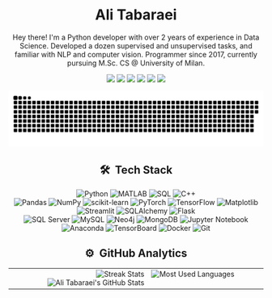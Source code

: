 <!-- Name -->
<h1 align="center">
  <b>Ali Tabaraei</b>
</h1>

<!-- About -->
<p align="center">
  Hey there! I'm a Python developer with over 2 years of experience in Data Science. Developed a dozen supervised and unsupervised tasks, and familiar with NLP and computer vision. Programmer since 2017, currently pursuing M.Sc. CS @ University of Milan.
</p>
<p align="center">
  <a href="https://tabaraei.com/"><img src="https://img.shields.io/badge/-tabaraei.com-3423A6?style=flat&logo=Google-Chrome&logoColor=white"/></a>
  <a href="https://www.linkedin.com/in/tabaraei/"><img src="https://img.shields.io/badge/-tabaraei-0077B5?style=flat&logo=Linkedin&logoColor=white"/></a>
  <a href="https://stackoverflow.com/users/13836545/tabaraei"><img src="https://img.shields.io/badge/-tabaraei- orange?style=flat&logo=stackoverflow&logoColor=white"/></a>
  <a href="https://scholar.google.com/citations?hl=en&user=BOIhcKcAAAAJ"><img src="https://img.shields.io/badge/-Ali%20Tabaraei-4285F4?style=flat&logo=google-scholar&logoColor=white"/></a>
  <a href="https://www.youtube.com/tabaraei"><img src="https://img.shields.io/badge/-tabaraei-FF0000?style=flat&logo=youtube&logoColor=white"/></a>
  <a href="mailto:tabaraei.work@gmail.com"><img src="https://img.shields.io/badge/-tabaraei.work@gmail.com-D14836?style=flat&logo=Gmail&logoColor=white"/></a>
</p>

<!-- snake -->
<picture>
  <source media="(prefers-color-scheme: dark)" srcset="https://github.com/tabaraei/tabaraei/blob/main/github-contribution-grid-snake-dark.svg" />
  <source media="(prefers-color-scheme: light)" srcset="https://github.com/tabaraei/tabaraei/blob/main/github-contribution-grid-snake.svg" />
  <img alt="github-snake" src="https://github.com/tabaraei/tabaraei/blob/main/github-contribution-grid-snake.svg" />
</picture>

<!-- Tech Stack -->
<h2 align="center">🛠 &nbsp;Tech Stack</h2>
<p align="center">
  <img src="https://img.shields.io/badge/-Python-3776AB?style=flat&logo=python&logoColor=white" alt="Python">
  <img src="https://img.shields.io/badge/-MATLAB-0076A8?style=flat" alt="MATLAB">
  <img src="https://img.shields.io/badge/-SQL-CC2927?style=flat&logo=sql" alt="SQL">
  <img src="https://img.shields.io/badge/-C++-00599C?style=flat&logo=C%2B%2B&logoColor=white" alt="C++">
  <br />
  <img src="https://img.shields.io/badge/-Pandas-150458?style=flat&logo=pandas&logoColor=white" alt="Pandas">
  <img src="https://img.shields.io/badge/-NumPy-013243?style=flat&logo=numpy" alt="NumPy">
  <img src="https://img.shields.io/badge/-scikit_learn-F7931E?style=flat&logo=scikit-learn&logoColor=white" alt="scikit-learn">
  <img src="https://img.shields.io/badge/-PyTorch-EE4C2C?style=flat&logo=pytorch&logoColor=white" alt="PyTorch">
  <img src="https://img.shields.io/badge/-TensorFlow-FF6F00?style=flat&logo=tensorflow&logoColor=white" alt="TensorFlow">
  <img src="https://img.shields.io/badge/-Matplotlib-11557C?style=flat&logo=matplotlib&logoColor=white" alt="Matplotlib">
  <img src="https://img.shields.io/badge/-Streamlit-FF4B4B?style=flat&logo=streamlit&logoColor=white" alt="Streamlit">
  <img src="https://img.shields.io/badge/-SQLAlchemy-1A1918?style=flat&logo=sqlalchemy" alt="SQLAlchemy">
  <img src="https://img.shields.io/badge/-Flask-000000?style=flat&logo=flask" alt="Flask">
  <br />
  <img src="https://img.shields.io/badge/-SQL_Server-CC2927?style=flat&logo=microsoft-sql-server&logoColor=white" alt="SQL Server">
  <img src="https://img.shields.io/badge/-MySQL-4479A1?style=flat&logo=mysql&logoColor=white" alt="MySQL">
  <img src="https://img.shields.io/badge/-Neo4j-008CC1?style=flat&logo=neo4j&logoColor=white" alt="Neo4j">
  <img src="https://img.shields.io/badge/-MongoDB-47A248?style=flat&logo=mongodb&logoColor=white" alt="MongoDB">
  <img src="https://img.shields.io/badge/-Jupyter_Notebook-F37626?style=flat&logo=jupyter&logoColor=white" alt="Jupyter Notebook">
  <img src="https://img.shields.io/badge/-Anaconda-44A833?style=flat&logo=anaconda&logoColor=white" alt="Anaconda">
  <img src="https://img.shields.io/badge/-TensorBoard-FF6F00?style=flat&logo=tensorflow&logoColor=white" alt="TensorBoard">
  <img src="https://img.shields.io/badge/-Docker-2496ED?style=flat&logo=docker&logoColor=white" alt="Docker">
  <img src="https://img.shields.io/badge/-Git-F05032?style=flat&logo=git&logoColor=white" alt="Git">
</p>

<!-- Analytics -->
<h2 align="center">⚙️ &nbsp;GitHub Analytics</h2>
<p align="center">
  <table align="center">
    <tr>
      <td width="54.65%" align="right" valign="top">
        <img style="width: 100%;" src="https://github-readme-streak-stats-tabaraeis-projects.vercel.app/?user=tabaraei&theme=ayu-mirage" alt="Streak Stats" />
        <img style="width: 100%;" src="https://github-readme-stats-tabaraei.vercel.app/api?username=tabaraei&show_icons=true&theme=ayu-mirage&hide=contribs,prs&include_all_commits=True&rank_icon=github" alt="Ali Tabaraei's GitHub Stats" />
      </td>
      <td width="45.35%" align="left" valign="top">
        <img style="width: 100%;" src="https://github-readme-stats.vercel.app/api/top-langs/?username=tabaraei&langs_count=8&theme=ayu-mirage&layout=donut&hide=html,css,mathematica&size_weight=0.6&count_weight=0.4" alt="Most Used Languages" />
      </td>
    </tr>
  </table>
</p>

